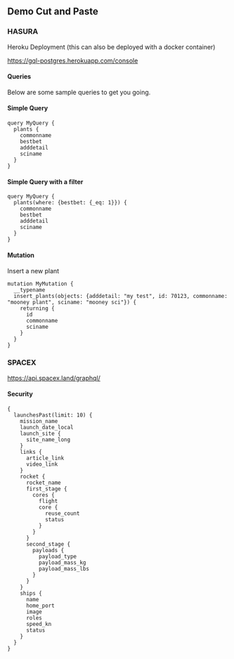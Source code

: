
## Demo Cut and Paste



### HASURA

Heroku Deployment (this can also be deployed with a docker container)

https://gql-postgres.herokuapp.com/console

#### Queries

Below are some sample queries to get you going.


#### Simple Query

```
query MyQuery {
  plants {
    commonname
    bestbet
    adddetail
    sciname
  }
}
```

#### Simple Query with a filter

```
query MyQuery {
  plants(where: {bestbet: {_eq: 1}}) {
    commonname
    bestbet
    adddetail
    sciname
  }
}
```


#### Mutation

Insert a new plant

```
mutation MyMutation {
  __typename
  insert_plants(objects: {adddetail: "my test", id: 70123, commonname: "mooney plant", sciname: "mooney sci"}) {
    returning {
      id
      commonname
      sciname
    }
  }
}

```



### SPACEX

https://api.spacex.land/graphql/



#### Security

```
{
  launchesPast(limit: 10) {
    mission_name
    launch_date_local
    launch_site {
      site_name_long
    }
    links {
      article_link
      video_link
    }
    rocket {
      rocket_name
      first_stage {
        cores {
          flight
          core {
            reuse_count
            status
          }
        }
      }
      second_stage {
        payloads {
          payload_type
          payload_mass_kg
          payload_mass_lbs
        }
      }
    }
    ships {
      name
      home_port
      image
      roles
      speed_kn
      status
    }
  }
}

```




### 

